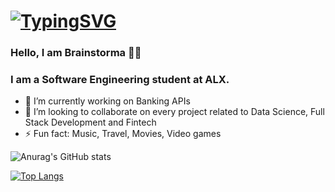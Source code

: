 # [![TypingSVG](https://readme-typing-svg.demolab.com?lines=Hi!+You+Are+Welcome+To+My+Profile;My+Name+Is+Brainstorma;I+Like+Working+With+AIs;I+Like+Playing+and+Building+video+Games)](https://git.io/typing-svg)
### Hello, I am Brainstorma 👋✨

### I am a Software Engineering student at ALX.
- 🔭 I’m currently working on Banking APIs
- 👯 I’m looking to collaborate on every project related to Data Science, Full Stack Development and Fintech
- ⚡ Fun fact: Music, Travel, Movies, Video games

![Anurag's GitHub stats](https://github-readme-stats.vercel.app/api?username=Brainstorma&show_icons=true&theme=radical)

[![Top Langs](https://github-readme-stats.vercel.app/api/top-langs/?username=brainstorma&layout=compact)](https://github.com/brainstorma/github-readme-stats)
